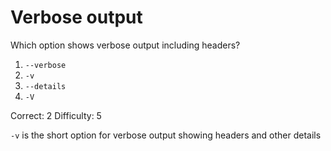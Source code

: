 # Verbose output

Which option shows verbose output including headers?

1. `--verbose`
2. `-v`
3. `--details`
4. `-V`

Correct: 2
Difficulty: 5

`-v` is the short option for verbose output showing headers and other details
